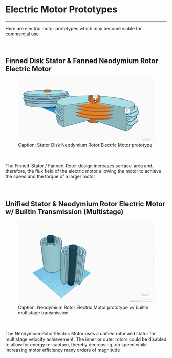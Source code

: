 
<h1>Electric Motor Prototypes</h1>
<hr>
Here are electric motor prototypes which may become viable for commercial use<br>
<br>
<br>
<h2>Finned Disk Stator & Fanned Neodymium Rotor Electric Motor</h2>
<figure>
<img src="IMG/001.png" width=600px title>
<figcaption>Caption: Stator Disk Neodymium Rotor Electric Motor prototype</figcaption>
</figure><br>
<br>
The Finned-Stator / Fanned-Rotor design increases surface-area and, therefore, the flux field of the electric motor allowing the motor to achieve the speed and the torque of a larger motor<br>
<br>
<br>
<h2>Unified Stator & Neodymium Rotor Electric Motor w/ Builtin Transmission (Multistage)</h2>
<figure>
<img src="IMG/002.png" width=600px>
<figcaption>Caption: Neodymium Rotor Electric Motor prototype w/ builtin multistage transmission</figcaption>
</figure><br>
<br>
The Neodymium Rotor Electric Motor uses a unified rotor and stator for multistage velocity achievement. The inner or outer rotors could be disabled to allow for energy re-capture, thereby decreasing top speed while increasing motor efficiency many orders of magnitude<br>
